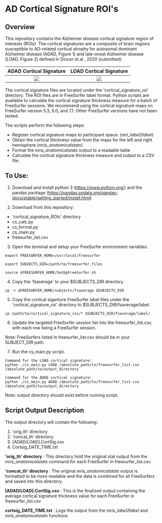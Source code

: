 # AD Cortical Signature ROI's
## Overview

This repository contains the Alzheimer disease cortical signature region of interests (ROIs). The cortical signatures are a composite of brain regions susceptible to AD-related cortical atrophy for autosomal dominant Alzheimer disease (ADAD, Figure 1) and late-onset Alzheimer disease (LOAD, Figure 2) defined in Dincer et.al., 2020 (submitted).
  
  
ADAD Cortical Signature            |  LOAD Cortical Signature
:-------------------------:|:-------------------------:
![](https://github.com/benzinger-icl/ADcortsig-roi/blob/master/example_images/ADADCortSig_image.png)  |  ![](https://github.com/benzinger-icl/ADcortsig-roi/blob/master/example_images/LOADCortSig_image.png)
 


The cortical signature files are located under the 'cortical_signature_roi' directory.  The ROI files are in FreeSurfer label format. Python scripts are available to calculate the cortical signature thickness measure for a batch of FreeSurfer sessions. We recommend using the cortical signature maps on FreeSurfer version 5.3, 6.0, and 7.1. Other FreeSurfer versions have not been tested.

The scripts perform the following steps:
-	Register cortical signature maps to participant space. (*mri_label2label*)
-	Obtain the cortical thickness value from the maps for the left and right hemisphere (*mris_anatomicalstats*)
-	Format the *mris_anatomicalstats* output to a readable table
-	Calculate the cortical signature thickness measure and output to a CSV file.


## To Use:
1. Download and install python 3 (https://www.python.org/) and the pandas package (https://pandas.pydata.org/pandas-docs/stable/getting_started/install.html)

2. Download from this repository:
 - 'cortical_signature_ROIs' directory
- cs_calc.py
- cs_format.py
- cs_main.py
- freesurfer_list.csv

3. Open the terminal and setup your FreeSurfer environment variables.

```
export FREESURFER_HOME=/usr/local/freesurfer

export SUBJECTS_DIR=/path/to/freesurfer_files

source $FREESURFER_HOME/SetUpFreeSurfer.sh
```

4. Copy the 'fsaverage' to your $SUBJECTS_DIR directory.

```
cp -r $FREESURFER_HOME/subjects/fsaverage $SUBJECTS_DIR
```

5. Copy the cortical siganture FreeSurfer label files under the 'cortical_signature_roi' directory to $SUBJECTS_DIR/fsaverage/label.

```
cp /path/to/cortical_signature_roi/* $SUBJECTS_DIR/fsaverage/label/
```

6. Update the targeted FreeSurfer session list into the freesurfer_list.csv, with each row being a FreeSurfer session.

Note: FreeSurfers listed in freesurfer_list.csv should be in your SUBJECT_DIR path.

7. Run the cs_main.py script.
```
Command for the LOAD cortical signature:
python ./cs_main.py LOAD /absolute_path/to/freesurfer_list.csv /absolute_path/to/output_directory

Command for the ADAD cortical signature:
python ./cs_main.py ADAD /absolute_path/to/freesurfer_list.csv /absolute_path/to/output_directory
```
Note:  output directory should exist before running script.

## Script Output Description

The output directory will contain the following: 
1.	'orig_th' directory
2.	'concat_th' directory
3.	[ADAD/LOAD].CortSig.csv
4.	Cortsig_DATE_TIME.txt

**'orig_th' directory**
: This directory hold the original stat output from the *mris_anatomicalstats* command for each FreeSurfer in freesurfer_list.csv

**'concat_th' directory**
: The original *mris_anatomicalstats* output is formatted to be more readable and the data is combined for all FreeSurfers and saved into this directory.

**[ADAD/LOAD].CortSig.csv**
: This is the finalized output containing the average cortical signature thickness value for each FreeSurfer in freesurfer_list.csv

**cortsig_DATE_TIME.txt**
: Logs the output from the *mris_label2label* and *mris_anatomicalstats* functions
